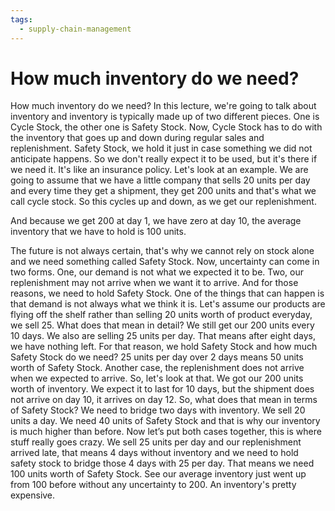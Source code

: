 ```yaml
---
tags:
  - supply-chain-management
---
```

# How much inventory do we need?

How much inventory do we need? In this lecture, we're going to talk about inventory and inventory is typically made up of two different pieces. One is Cycle Stock, the other one is Safety Stock. Now, Cycle Stock has to do with the inventory that goes up and down during regular sales and replenishment. Safety Stock, we hold it just in case something we did not anticipate happens. So we don't really expect it to be used, but it's there if we need it. It's like an insurance policy. Let's look at an example. We are going to assume that we have a little company that sells 20 units per day and every time they get a shipment, they get 200 units and that's what we call cycle stock. So this cycles up and down, as we get our replenishment.

And because we get 200 at day 1, we have zero at day 10, the average inventory that we have to hold is 100 units.

The future is not always certain, that's why we cannot rely on stock alone and we need something called Safety Stock. Now, uncertainty can come in two forms. One, our demand is not what we expected it to be. Two, our replenishment may not arrive when we want it to arrive. And for those reasons, we need to hold Safety Stock. One of the things that can happen is that demand is not always what we think it is. Let's assume our products are flying off the shelf rather than selling 20 units worth of product everyday, we sell 25. What does that mean in detail? We still get our 200 units every 10 days. We also are selling 25 units per day. That means after eight days, we have nothing left. For that reason, we hold Safety Stock and how much Safety Stock do we need? 25 units per day over 2 days means 50 units worth of Safety Stock. Another case, the replenishment does not arrive when we expected to arrive. So, let's look at that. We got our 200 units worth of inventory. We expect it to last for 10 days, but the shipment does not arrive on day 10, it arrives on day 12. So, what does that mean in terms of Safety Stock? We need to bridge two days with inventory. We sell 20 units a day. We need 40 units of Safety Stock and that is why our inventory is much higher than before. Now let’s put both cases together, this is where stuff really goes crazy. We sell 25 units per day and our replenishment arrived late, that means 4 days without inventory and we need to hold safety stock to bridge those 4 days with 25 per day. That means we need 100 units worth of Safety Stock. See our average inventory just went up from 100 before without any uncertainty to 200. An inventory's pretty expensive.